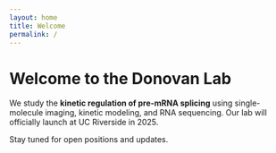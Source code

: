 ```yaml
---
layout: home
title: Welcome
permalink: /
---
```


# Welcome to the Donovan Lab

We study the **kinetic regulation of pre-mRNA splicing** using single-molecule imaging, kinetic modeling, and RNA sequencing. Our lab will officially launch at UC Riverside in 2025.

Stay tuned for open positions and updates.
